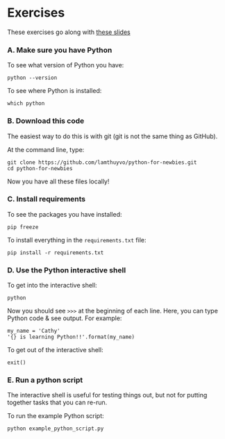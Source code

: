 # Exercises

These exercises go along with [these slides](http://bit.ly/cuny-python-newbies)

### A. Make sure you have Python
To see what version of Python you have:
```
python --version
```
To see where Python is installed:
```
which python
```

### B. Download this code
The easiest way to do this is with git (git is not the same thing as GitHub).

At the command line, type:
```
git clone https://github.com/lamthuyvo/python-for-newbies.git
cd python-for-newbies
```
Now you have all these files locally!

### C. Install requirements
To see the packages you have installed:
```
pip freeze
```
To install everything in the `requirements.txt` file:
```
pip install -r requirements.txt
```

### D. Use the Python interactive shell
To get into the interactive shell:
```
python
```
Now you should see `>>>` at the beginning of each line. Here, you can type Python code & see output. For example:
```
my_name = 'Cathy'
'{} is learning Python!!'.format(my_name)
```
To get out of the interactive shell:
```
exit()
```

### E. Run a python script
The interactive shell is useful for testing things out, but not for putting together tasks that you can re-run.

To run the example Python script:
```
python example_python_script.py
```

